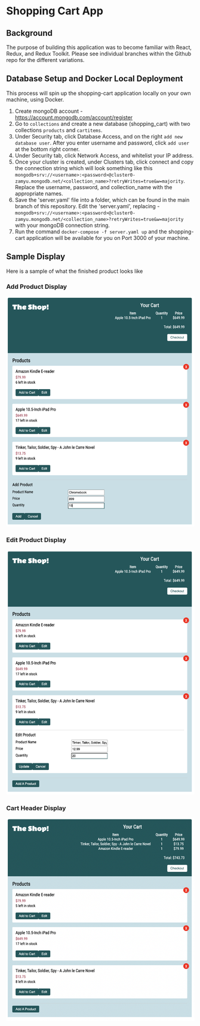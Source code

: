 # Shopping Cart App

## Background
The purpose of building this application was to become familiar with React, Redux, and Redux Toolkit. Please see individual branches within the Github repo for the different variations. 

## Database Setup and Docker Local Deployment 
This process will spin up the shopping-cart application locally on your own machine, using Docker. 

1. Create mongoDB account - https://account.mongodb.com/account/register
2. Go to `collections` and create a new database (shopping_cart) with two collections `products` and `cartitems`. 
3. Under Security tab, click Database Access, and on the right `add new database user`. After you enter username and password, click `add user` at the bottom right corner.
4. Under Security tab, click Network Access, and whitelist your IP address.
5. Once your cluster is created, under Clusters tab, click connect and copy the connection string which will look something like this `mongodb+srv://<username>:<password>@cluster0-zamyu.mongodb.net/<collection_name>?retryWrites=true&w=majority`. Replace the username, password, and collection_name with the appropriate names. 
6. Save the 'server.yaml' file into a folder, which can be found in the main branch of this repository. Edit the 'server.yaml', replacing - `mongodb+srv://<username>:<password>@cluster0-zamyu.mongodb.net/<collection_name>?retryWrites=true&w=majority` with your mongoDB connection string. 
7. Run the command `docker-compose -f server.yaml up` and the shopping-cart application will be available for you on Port 3000 of your machine. 


## Sample Display
Here is a sample of what the finished product looks like

### **Add Product Display**
<img src="client/public/AddProduct.png" title="Add Product Display" width="600px">
<br>

### **Edit Product Display**
<img src="client/public/EditProduct.png" title="Edit Product Display" width="600px">
<br>

### **Cart Header Display**
<img src="client/public/CartHeader.png" title="Cart Header Display" width="600px">
<br>
